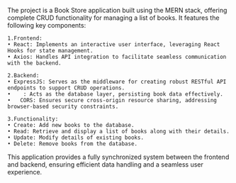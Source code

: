 The project is a Book Store application built using the MERN stack, offering complete CRUD functionality for managing a list of books. It features the following key components:

	1.Frontend:
	• React: Implements an interactive user interface, leveraging React Hooks for state management.
	• Axios: Handles API integration to facilitate seamless communication with the backend.
 
	2.Backend:
	• ExpressJS: Serves as the middleware for creating robust RESTful API endpoints to support CRUD operations.
	•	 : Acts as the database layer, persisting book data effectively.
	•	CORS: Ensures secure cross-origin resource sharing, addressing browser-based security constraints.
 
	3.Functionality:
	• Create: Add new books to the database.
	• Read: Retrieve and display a list of books along with their details.
	• Update: Modify details of existing books.
	• Delete: Remove books from the database.

This application provides a fully synchronized system between the frontend and backend, ensuring efficient data handling and a seamless user experience.
